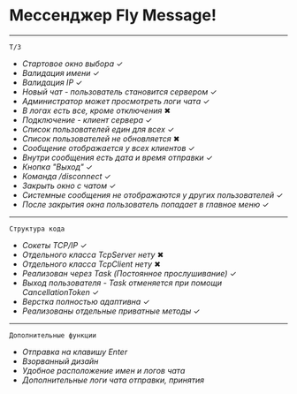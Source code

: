 # Мессенджер Fly Message!
---
`Т/З`
- _Стартовое окно выбора_ ✓
- _Валидация имени_ ✓
- _Валидация IP_ ✓
- _Новый чат - пользователь становится сервером_ ✓
- _Администратор может просмотреть логи чата_ ✓
- _В логах есть все, кроме отключения_ ✖
- _Подключение - клиент сервера_ ✓
- _Список пользователей един для всех_ ✓
- _Список пользователей не обновляется_ ✖
- _Сообщение отображается у всех клиентов_ ✓
- _Внутри сообщения есть дата и время отправки_ ✓
- _Кнопка "Выход"_ ✓
- _Команда /disconnect_ ✓
- _Закрыть окно с чатом_ ✓
- _Системные сообщения не отображаются у других пользователей_ ✓
- _После закрытия окна пользователь попадает в главное меню_ ✓
---
`Структура кода`
- _Сокеты TCP/IP_ ✓
- _Отдельного класса TcpServer нету_ ✖
- _Отдельного класса TcpClient нету_ ✖
- _Реализован через Task (Постоянное прослушивание)_ ✓
- _Выход пользователя - Task отменяется при помощи CancellationToken_ ✓
- _Верстка полностью адаптивна_ ✓
- _Реализованы отдельные приватные методы_ ✓
---
`Дополнительные функции`
- _Отправка на клавишу Enter_
- _Взорванный дизайн_ 
- _Удобное расположение имен и логов чата_
- _Дополнительные логи чата отправки, принятия_
